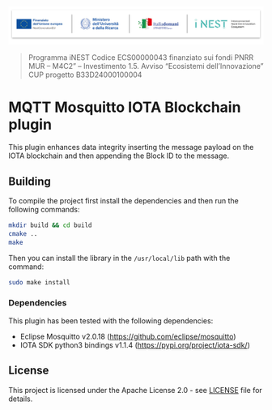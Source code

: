 ![Finanziato dall'Unione europea | Ministero dell'Università e della Ricerca | Italia domani PNRR | iNEST ](assets/HEADER_INEST.png)

>Programma iNEST Codice ECS00000043 finanziato sui fondi PNRR MUR – M4C2” – Investimento 1.5. Avviso “Ecosistemi dell’Innovazione” 
>CUP progetto B33D24000100004

# MQTT Mosquitto IOTA Blockchain plugin

This plugin enhances data integrity inserting the message payload on the IOTA blockchain and then appending the Block ID to the message.

## Building

To compile the project first install the dependencies and then run the following commands:

```bash
mkdir build && cd build
cmake ..
make
```

Then you can install the library in the `/usr/local/lib` path with the command:

```bash
sudo make install
```

### Dependencies

This plugin has been tested with the following dependencies:

- Eclipse Mosquitto v2.0.18 (https://github.com/eclipse/mosquitto)
- IOTA SDK python3 bindings v1.1.4 (https://pypi.org/project/iota-sdk/)

## License

This project is licensed under the Apache License 2.0 - see [LICENSE](LICENSE) file for details.
